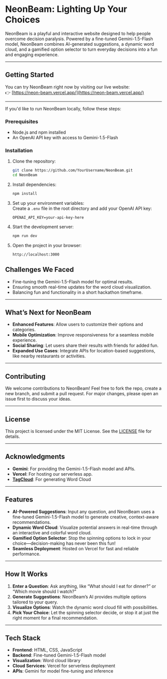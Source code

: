 # **NeonBeam: Lighting Up Your Choices**

NeonBeam is a playful and interactive website designed to help people overcome decision paralysis. Powered by a fine-tuned Gemini-1.5-Flash model, NeonBeam combines AI-generated suggestions, a dynamic word cloud, and a gamified option selector to turn everyday decisions into a fun and engaging experience.

---

## **Getting Started**  

You can try NeonBeam right now by visiting our live website:  
👉 [https://neon-beam.vercel.app/](https://neon-beam.vercel.app/)  

---

If you'd like to run NeonBeam locally, follow these steps:

### Prerequisites  
- Node.js and npm installed  
- An OpenAI API key with access to Gemini-1.5-Flash  

### Installation  
1. Clone the repository:  
   ```bash
   git clone https://github.com/YourUsername/NeonBeam.git
   cd NeonBeam
   ```
2. Install dependencies:  
   ```bash
   npm install
   ```
3. Set up your environment variables:  
   Create a `.env` file in the root directory and add your OpenAI API key:  
   ```
   OPENAI_API_KEY=your-api-key-here
   ```
4. Start the development server:  
   ```bash
   npm run dev
   ```
5. Open the project in your browser:  
   ```
   http://localhost:3000
   ```

## **Challenges We Faced**
- Fine-tuning the Gemini-1.5-Flash model for optimal results.
- Ensuring smooth real-time updates for the word cloud visualization.
- Balancing fun and functionality in a short hackathon timeframe.

---

## **What’s Next for NeonBeam**
- **Enhanced Features**: Allow users to customize their options and categories.
- **Mobile Optimization**: Improve responsiveness for a seamless mobile experience.
- **Social Sharing**: Let users share their results with friends for added fun.
- **Expanded Use Cases**: Integrate APIs for location-based suggestions, like nearby restaurants or activities.

---

## **Contributing**
We welcome contributions to NeonBeam! Feel free to fork the repo, create a new branch, and submit a pull request. For major changes, please open an issue first to discuss your ideas.

---

## **License**
This project is licensed under the MIT License. See the [LICENSE](LICENSE) file for details.

---

## **Acknowledgments**
- **Gemini**: For providing the Gemini-1.5-Flash model and APIs.
- **Vercel**: For hosting our serverless app.
- **[TagCloud](https://www.npmjs.com/package/TagCloud)**: For generating Word Cloud

---

## **Features**
- **AI-Powered Suggestions**: Input any question, and NeonBeam uses a fine-tuned Gemini-1.5-Flash model to generate creative, context-aware recommendations.
- **Dynamic Word Cloud**: Visualize potential answers in real-time through an interactive and colorful word cloud.
- **Gamified Option Selector**: Stop the spinning options to lock in your choice—decision-making has never been this fun!
- **Seamless Deployment**: Hosted on Vercel for fast and reliable performance.

---

## **How It Works**
1. **Enter a Question**: Ask anything, like “What should I eat for dinner?” or “Which movie should I watch?”
2. **Generate Suggestions**: NeonBeam’s AI provides multiple options tailored to your query.
3. **Visualize Options**: Watch the dynamic word cloud fill with possibilities.
4. **Pick Your Choice**: Let the spinning selector decide, or stop it at just the right moment for a final recommendation.

---

## **Tech Stack**
- **Frontend**: HTML, CSS, JavaScript
- **Backend**: Fine-tuned Gemini-1.5-Flash model
- **Visualization**: Word cloud library
- **Cloud Services**: Vercel for serverless deployment
- **APIs**: Gemini for model fine-tuning and inference
